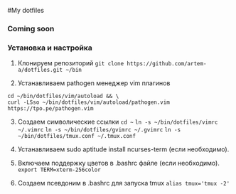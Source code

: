 #My dotfiles

### Coming soon

### Установка и настройка

1. Клонируем репозиторий
    `git clone https://github.com/artem-a/dotfiles.git ~/bin`

2. Устанавливаем pathogen менеджер vim плагинов
```
cd ~/bin/dotfiles/vim/autoload && \
curl -LSso ~/bin/dotfiles/vim/autoload/pathogen.vim https://tpo.pe/pathogen.vim
```


3. Создаем символические ссылки
    `cd ~`
    `ln -s ~/bin/dotfiles/vimrc ~/.vimrc`
    `ln -s ~/bin/dotfiles/gvimrc ~/.gvimrc`
    `ln -s ~/bin/dotfiles/tmux.conf ~/.tmux.conf`

4. Устанавливаем sudo aptitude install ncurses-term (если необходимо).

5. Включаем поддержку цветов в .bashrc файле (если необходимо).
    `export TERM=xterm-256color`

6. Создаем псевдоним в .bashrc для запуска tmux
    `alias tmux='tmux -2'`

